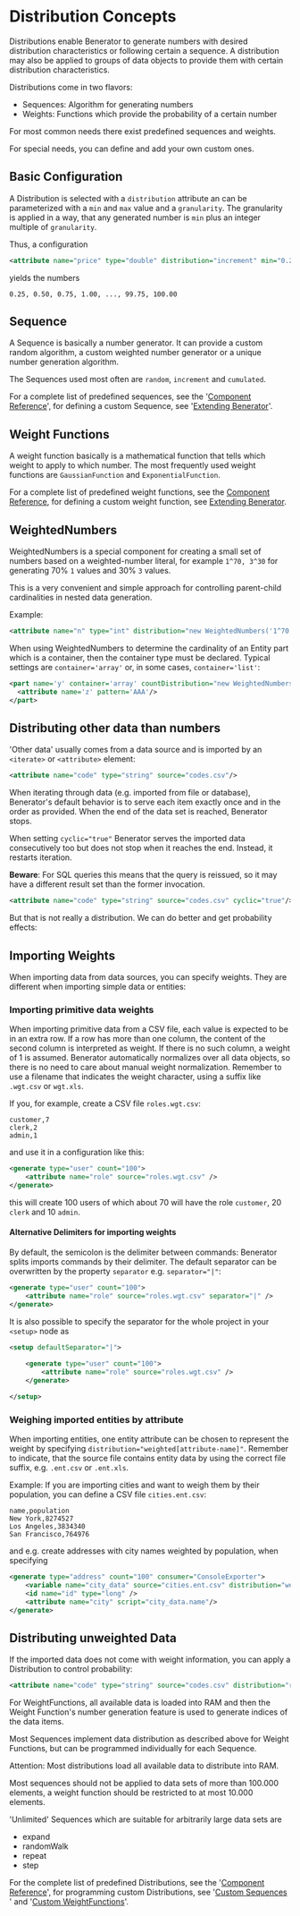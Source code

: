 # Distribution Concepts

Distributions enable Benerator to generate numbers with desired distribution characteristics or 
following certain a sequence. A distribution may also be applied to groups of data objects to 
provide them with certain distribution characteristics.

Distributions come in two flavors:

- Sequences: Algorithm for generating numbers
- Weights: Functions which provide the probability of a certain number

For most common needs there exist predefined sequences and weights. 

For special needs, you can define and add your own custom ones.

## Basic Configuration

A Distribution is selected with a `distribution` attribute an can be parameterized with a 
`min` and `max` value and a `granularity`. The granularity is applied in a way, 
that any generated number is `min` plus an integer multiple of `granularity`. 

Thus, a configuration 

```xml
<attribute name="price" type="double" distribution="increment" min="0.25" max="100" granularity="0.25"/>
```

yields the numbers  

```
0.25, 0.50, 0.75, 1.00, ..., 99.75, 100.00
```


## Sequence

A Sequence is basically a number generator. It can provide a custom random algorithm, 
a custom weighted number generator or a unique number generation algorithm.

The Sequences used most often are `random`, `increment` and `cumulated`. 

For a complete list of predefined sequences, 
see the '[Component Reference](component_reference.md#sequences)', 
for defining a custom Sequence, 
see '[Extending Benerator](extending_benerator.md#custom-sequences)'.


## Weight Functions

A weight function basically is a mathematical function that tells which weight 
to apply to which number.
The most frequently used weight functions are `GaussianFunction` 
and `ExponentialFunction`.

For a complete list of predefined weight functions, 
see the [Component Reference](component_reference.md#weight-functions),
for defining a custom weight function, 
see [Extending Benerator](extending_benerator.md#custom-weightfunctions).


## WeightedNumbers

WeightedNumbers is a special component for creating a small set of numbers 
based on a weighted-number literal, for example `1^70, 3^30` for generating 70% 
`1` values and 30% `3` values. 

This is a very convenient and simple approach for controlling parent-child cardinalities 
in nested data generation.

Example:

```xml
<attribute name="n" type="int" distribution="new WeightedNumbers('1^70,3^30')"/>
```

When using WeightedNumbers to determine the cardinality of an Entity part which is a container,
then the container type must be declared. Typical settings are `container='array'` 
or, in some cases, `container='list'`: 

```xml
<part name='y' container='array' countDistribution="new WeightedNumbers('0^70,1^20,2^10')">
  <attribute name='z' pattern='AAA'/>
</part>
```


## Distributing other data than numbers

'Other data' usually comes from a data source and is imported by an 
`<iterate>` or `<attribute>` element:

```xml
<attribute name="code" type="string" source="codes.csv"/>
```

When iterating through data (e.g. imported from file or database), Benerator's
default behavior is to serve each item exactly once and in the order as provided. 
When the end of the data set is reached, Benerator stops.

When setting `cyclic="true"` Benerator serves the imported data consecutively too
but does not stop when it reaches the end. Instead, it restarts iteration.

**Beware**: For SQL queries this means that the query is reissued, so it may have
a different result set than the former invocation.

```xml
<attribute name="code" type="string" source="codes.csv" cyclic="true"/>
```

But that is not really a distribution. We can do better and get probability effects:


## Importing Weights

When importing data from data sources, you can specify weights. 
They are different when importing simple data or entities:


### Importing primitive data weights

When importing primitive data from a CSV file, each value is expected to be in an extra row. If a row has more than one column, the content of the
second column is interpreted as weight. If there is no such column, a weight of 1 is assumed. Benerator automatically normalizes over all data
objects, so there is no need to care about manual weight normalization. Remember to use a filename that indicates the weight character, using a suffix
like `.wgt.csv` or `wgt.xls`.

If you, for example, create a CSV file `roles.wgt.csv`:

```
customer,7
clerk,2
admin,1
```

and use it in a configuration like this:

```xml
<generate type="user" count="100">
    <attribute name="role" source="roles.wgt.csv" />
</generate>
```

this will create 100 users of which about 70 will have the role `customer`, 20 `clerk` and 10 `admin`.


#### Alternative Delimiters for importing weights

By default, the semicolon is the delimiter between commands: Benerator splits imports commands by their delimiter. The 
default separator can be overwritten by the property  `separator` e.g. `separator="|"`:

```xml
<generate type="user" count="100">
    <attribute name="role" source="roles.wgt.csv" separator="|" />
</generate>
```

It is also possible to specify the separator for the whole project in your `<setup>` node as

```xml
<setup defaultSeparator="|">
    
    <generate type="user" count="100">
        <attribute name="role" source="roles.wgt.csv" />
    </generate>

</setup>
```

### Weighing imported entities by attribute

When importing entities, one entity attribute can be chosen to represent the weight
by specifying `distribution="weighted[attribute-name]"`.
Remember to indicate, that the source file contains entity data by using the correct
file suffix, e.g. `.ent.csv` or `.ent.xls`.

Example: If you are importing cities and want to weigh them by their population,
you can define a CSV file `cities.ent.csv`:

```
name,population
New York,8274527
Los Angeles,3834340
San Francisco,764976
```

and e.g. create addresses with city names weighted by population, when specifying

```xml
<generate type="address" count="100" consumer="ConsoleExporter">
    <variable name="city_data" source="cities.ent.csv" distribution="weighted[population]"/>
    <id name="id" type="long" />
    <attribute name="city" script="city_data.name"/>
</generate>
```

## Distributing unweighted Data

If the imported data does not come with weight information, you can apply a Distribution 
to control probability:

```xml
<attribute name="code" type="string" source="codes.csv" distribution="random"/>
```

For WeightFunctions, all available data is loaded into RAM and then the Weight Function's 
number generation feature is used to generate indices of the data items. 

Most Sequences implement data distribution as described above for Weight Functions, 
but can be programmed individually for each Sequence.
 
Attention: Most distributions load all available data to distribute into RAM. 

Most sequences should not be applied to data sets of more than 100.000 elements, 
a weight function should be restricted to at most 10.000 elements.

'Unlimited' Sequences which are suitable for arbitrarily large data sets are

- expand
- randomWalk
- repeat
- step

For the complete list of predefined Distributions, 
see the '[Component Reference](component_reference.md#distributions)', 
for programming custom Distributions, 
see '[Custom Sequences](extending_benerator.md#custom-sequences) '
and '[Custom WeightFunctions](extending_benerator.md#custom-weightfunctions)'.

